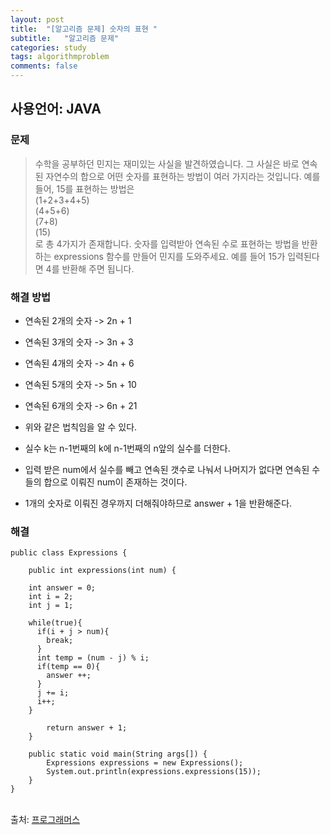 ```yaml
---
layout: post
title:  "[알고리즘 문제] 숫자의 표현 "
subtitle:   "알고리즘 문제"
categories: study
tags: algorithmproblem
comments: false
---
```


## 사용언어: JAVA

### 문제

> 수학을 공부하던 민지는 재미있는 사실을 발견하였습니다. 그 사실은 바로 연속된 자연수의 합으로 어떤 숫자를 표현하는 방법이 여러 가지라는 것입니다. 예를 들어, 15를 표현하는 방법은<br/>
(1+2+3+4+5)<br/>
(4+5+6)<br/>
(7+8)<br/>
(15)<br/>
로 총 4가지가 존재합니다. 숫자를 입력받아 연속된 수로 표현하는 방법을 반환하는 expressions 함수를 만들어 민지를 도와주세요. 예를 들어 15가 입력된다면 4를 반환해 주면 됩니다.

### 해결 방법

- 연속된 2개의 숫자 -> 2n + 1

- 연속된 3개의 숫자 -> 3n + 3

- 연속된 4개의 숫자 -> 4n + 6

- 연속된 5개의 숫자 -> 5n + 10

- 연속된 6개의 숫자 -> 6n + 21

- 위와 같은 법칙임을 알 수 있다.

- 실수 k는 n-1번째의 k에 n-1번째의 n앞의 실수를 더한다.

- 입력 받은 num에서 실수를 빼고 연속된 갯수로 나눠서 나머지가 없다면 연속된 수들의 합으로 이뤄진 num이 존재하는 것이다.

- 1개의 숫자로 이뤄진 경우까지 더해줘야하므로 answer + 1을 반환해준다.

### 해결

```
public class Expressions {

	public int expressions(int num) {

    int answer = 0;
    int i = 2;
    int j = 1;

    while(true){
      if(i + j > num){
      	break;
      }
      int temp = (num - j) % i;
      if(temp == 0){
      	answer ++;
      }
      j += i;
      i++;
    }

		return answer + 1;
	}

	public static void main(String args[]) {
		Expressions expressions = new Expressions();
		System.out.println(expressions.expressions(15));
	}
}

```
<br>
출처: <a href="https://programmers.co.kr/">프로그래머스</a>